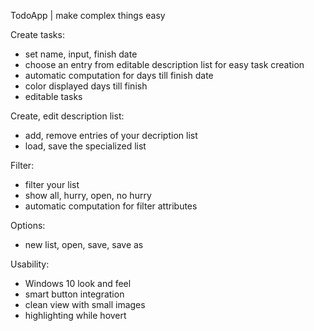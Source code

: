 TodoApp | make complex things easy

Create tasks:
- set name, input, finish date
- choose an entry from editable description list for easy task creation
- automatic computation for days till finish date
- color displayed days till finish
- editable tasks

Create, edit description list:
- add, remove entries of your decription list
- load, save the specialized list

Filter:
- filter your list
- show all, hurry, open, no hurry
- automatic computation for filter attributes

Options:
- new list, open, save, save as

Usability:
- Windows 10 look and feel
- smart button integration
- clean view with small images
- highlighting while hovert